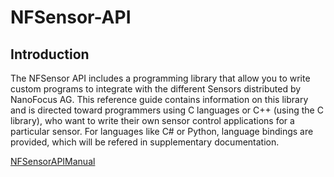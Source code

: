 # NFSensor-API

## Introduction

The NFSensor API includes a  programming library that allow you to write custom programs to integrate with the different Sensors distributed  by NanoFocus AG. This reference guide contains information on this library and is directed toward programmers using C languages or C++ (using the C library), who want to write their own sensor control applications for a particular sensor. For languages like C# or Python, language bindings are provided, which will be refered in supplementary documentation.
 

[NFSensorAPIManual](docs/NFSensorAPIManual.md)
